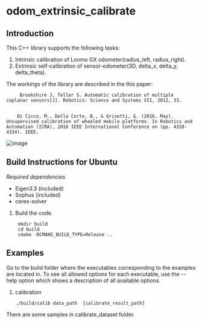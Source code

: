 odom_extrinsic_calibrate
=========
 
Introduction
------------

This C++ library supports the following tasks:

1. Intrinsic calibration of Loomo GX odometer(radius_left, radius_right).
2. Extrinsic self-calibration of sensor-odometer(3D, delta_x, delta_y, delta_theta).


The workings of the library are described in the this paper:

         Brookshire J, Teller S. Automatic calibration of multiple coplanar sensors[J]. Robotics: Science and Systems VII, 2012, 33.
         
        
        Di Cicco, M., Della Corte, B., & Grisetti, G. (2016, May). Unsupervised calibration of wheeled mobile platforms. In Robotics and Automation (ICRA), 2016 IEEE International Conference on (pp. 4328-4334). IEEE.


![image](https://github.com/pangfumin/odom_extrinsic_calibrate/blob/master/sensors.png)

Build Instructions for Ubuntu
-----------------------------

*Required dependencies*
* Eigen3.3 (included)
* Sophus (included)
* ceres-solver

1. Build the code.

        mkdir build
        cd build
        cmake -DCMAKE_BUILD_TYPE=Release ..


Examples
--------

Go to the build folder where the executables corresponding to the examples are located in. To see all allowed options for each executable, use the --help option which shows a description of all available options.

1.  calibration 

        ./build/calib data_path  [calibrate_result_path]

There are some samples in calibrate_dataset folder.



